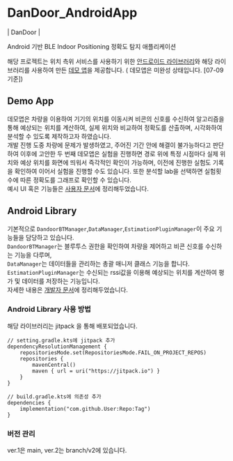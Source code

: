 # DanDoor_AndroidApp
| DanDoor | 

Android 기반 BLE Indoor Positioning 정확도 탐지 애플리케이션

해당 프로젝트는 위치 측위 서비스를 사용하기 위한 [안드로이드 라이브러리](https://github.com/sunshinetoyou/DanDoor_AndroidApp/tree/main/library)와 해당 라이브러리를 사용하여 만든 [데모 앱](https://github.com/sunshinetoyou/DanDoor_AndroidApp/tree/main/app/src/main/java/com/dandoor/androidApp)을 제공합니다. ( 데모앱은 미완성 상태입니다. [07-09 기준])

## Demo App
데모앱은 차량을 이용하여 기기의 위치를 이동시켜 비콘의 신호를 수신하여 알고리즘을 통해 예상되는 위치를 계산하여,
실제 위치와 비교하여 정확도를 산출하며, 시각화하여 분석할 수 있도록 제작하고자 하였습니다.  
개발 진행 도중 차량에 문제가 발생하였고, 주어진 기간 안에 해결이 불가능하다고 판단하여 이후에 고안한 두 번째 데모앱은
실험을 진행하면 경로 위에 특정 시점마다 실제 위치와 예상 위치를 화면에 띄워서 즉각적인 확인이 가능하며,
이전에 진행한 실험도 기록을 확인하여 이어서 실험을 진행할 수도 있습니다. 
또한 분석할 lab을 선택하면 실험횟수에 따른 정확도를 그래프로 확인할 수 있습니다.  
예시 UI 혹은 기능들은 [사용자 문서](https://github.com/sunshinetoyou/DanDoor_AndroidApp/blob/main/Document/%EC%82%AC%EC%9A%A9%EC%9E%90%20%EB%AC%B8%EC%84%9C.pdf)에 정리해두었습니다.

## Android Library
기본적으로 `DandoorBTManager`,`DataManager`,`EstimationPluginManager`이 주요 기능들을 담당하고 있습니다.  
`DandoorBTManager`는 블루투스 권한을 확인하여 차량을 제어하고 비콘 신호를 수신하는 기능을 다루며,  
`DataManager`는 데이터들을 관리하는 총괄 매니저 클래스 기능을 합니다.  
`EstimationPluginManager`는 수신되는 rssi값을 이용해 예상되는 위치를 계산하여 평가 및 데이터를 저장하는 기능입니다.  
자세한 내용은 [개발자 문서](https://github.com/sunshinetoyou/DanDoor_AndroidApp/blob/main/Document/%EA%B0%9C%EB%B0%9C%EC%9E%90%20%EB%AC%B8%EC%84%9C.pdf)에 정리해두었습니다.



### Android Library 사용 방법

해당 라이브러리는 jitpack 을 통해 배포되었습니다. 

```
// setting.gradle.kts에 jitpack 추가
dependencyResolutionManagement {
	repositoriesMode.set(RepositoriesMode.FAIL_ON_PROJECT_REPOS)
	repositories {
		mavenCentral()
		maven { url = uri("https://jitpack.io") }
	}
}

// build.gradle.kts에 의존성 추가
dependencies {
	implementation("com.github.User:Repo:Tag")
}
```
### 버전 관리
ver.1은 main, ver.2는 branch/v2에 있습니다.

